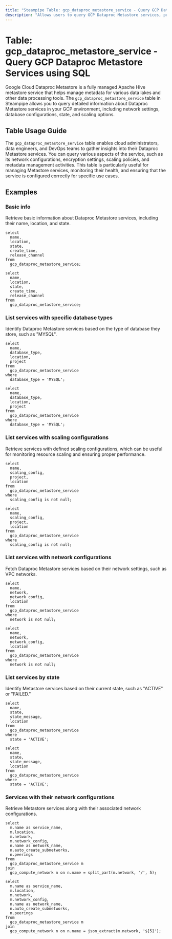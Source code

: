 ```yaml
---
title: "Steampipe Table: gcp_dataproc_metastore_service - Query GCP Dataproc Metastore Services using SQL"
description: "Allows users to query GCP Dataproc Metastore services, providing detailed information on service configurations, networking, and scaling settings."
---
```


# Table: gcp_dataproc_metastore_service - Query GCP Dataproc Metastore Services using SQL

Google Cloud Dataproc Metastore is a fully managed Apache Hive metastore service that helps manage metadata for various data lakes and other data processing tools. The `gcp_dataproc_metastore_service` table in Steampipe allows you to query detailed information about Dataproc Metastore services in your GCP environment, including network settings, database configurations, state, and scaling options.

## Table Usage Guide

The `gcp_dataproc_metastore_service` table enables cloud administrators, data engineers, and DevOps teams to gather insights into their Dataproc Metastore services. You can query various aspects of the service, such as its network configurations, encryption settings, scaling policies, and metadata management activities. This table is particularly useful for managing Metastore services, monitoring their health, and ensuring that the service is configured correctly for specific use cases.

## Examples

### Basic info
Retrieve basic information about Dataproc Metastore services, including their name, location, and state.

```sql+postgres
select
  name,
  location,
  state,
  create_time,
  release_channel
from
  gcp_dataproc_metastore_service;
```

```sql+sqlite
select
  name,
  location,
  state,
  create_time,
  release_channel
from
  gcp_dataproc_metastore_service;
```

### List services with specific database types
Identify Dataproc Metastore services based on the type of database they store, such as "MYSQL".

```sql+postgres
select
  name,
  database_type,
  location,
  project
from
  gcp_dataproc_metastore_service
where
  database_type = 'MYSQL';
```

```sql+sqlite
select
  name,
  database_type,
  location,
  project
from
  gcp_dataproc_metastore_service
where
  database_type = 'MYSQL';
```

### List services with scaling configurations
Retrieve services with defined scaling configurations, which can be useful for monitoring resource scaling and ensuring proper performance.

```sql+postgres
select
  name,
  scaling_config,
  project,
  location
from
  gcp_dataproc_metastore_service
where
  scaling_config is not null;
```

```sql+sqlite
select
  name,
  scaling_config,
  project,
  location
from
  gcp_dataproc_metastore_service
where
  scaling_config is not null;
```

### List services with network configurations
Fetch Dataproc Metastore services based on their network settings, such as VPC networks.

```sql+postgres
select
  name,
  network,
  network_config,
  location
from
  gcp_dataproc_metastore_service
where
  network is not null;
```

```sql+sqlite
select
  name,
  network,
  network_config,
  location
from
  gcp_dataproc_metastore_service
where
  network is not null;
```

### List services by state
Identify Metastore services based on their current state, such as "ACTIVE" or "FAILED."

```sql+postgres
select
  name,
  state,
  state_message,
  location
from
  gcp_dataproc_metastore_service
where
  state = 'ACTIVE';
```

```sql+sqlite
select
  name,
  state,
  state_message,
  location
from
  gcp_dataproc_metastore_service
where
  state = 'ACTIVE';
```

### Services with their network configurations
Retrieve Metastore services along with their associated network configurations.

```sql+postgres
select
  m.name as service_name,
  m.location,
  m.network,
  m.network_config,
  n.name as network_name,
  n.auto_create_subnetworks,
  n.peerings
from
  gcp_dataproc_metastore_service m
join
  gcp_compute_network n on n.name = split_part(m.network, '/', 5);
```

```sql+sqlite
select
  m.name as service_name,
  m.location,
  m.network,
  m.network_config,
  n.name as network_name,
  n.auto_create_subnetworks,
  n.peerings
from
  gcp_dataproc_metastore_service m
join
  gcp_compute_network n on n.name = json_extract(m.network, '$[5]');
```